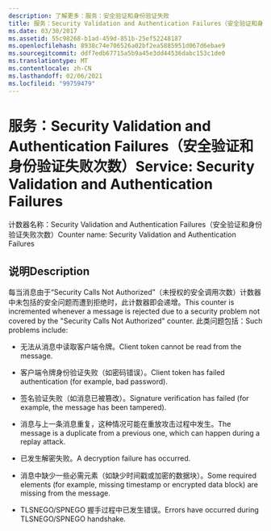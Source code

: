 ```yaml
---
description: 了解更多：服务：安全验证和身份验证失败
title: 服务：Security Validation and Authentication Failures（安全验证和身份验证失败次数）
ms.date: 03/30/2017
ms.assetid: 55c98268-b1ad-459d-851b-25ef52248187
ms.openlocfilehash: 8938c74e706526a02bf2ea5885951d067d6ebae9
ms.sourcegitcommit: ddf7edb67715a5b9a45e3dd44536dabc153c1de0
ms.translationtype: MT
ms.contentlocale: zh-CN
ms.lasthandoff: 02/06/2021
ms.locfileid: "99759479"
---
```

# <a name="service-security-validation-and-authentication-failures"></a><span data-ttu-id="b2e83-103">服务：Security Validation and Authentication Failures（安全验证和身份验证失败次数）</span><span class="sxs-lookup"><span data-stu-id="b2e83-103">Service: Security Validation and Authentication Failures</span></span>

<span data-ttu-id="b2e83-104">计数器名称：Security Validation and Authentication Failures（安全验证和身份验证失败次数）</span><span class="sxs-lookup"><span data-stu-id="b2e83-104">Counter name: Security Validation and Authentication Failures</span></span>  
  
## <a name="description"></a><span data-ttu-id="b2e83-105">说明</span><span class="sxs-lookup"><span data-stu-id="b2e83-105">Description</span></span>  

 <span data-ttu-id="b2e83-106">每当消息由于“Security Calls Not Authorized”（未授权的安全调用次数）计数器中未包括的安全问题而遭到拒绝时，此计数器即会递增。</span><span class="sxs-lookup"><span data-stu-id="b2e83-106">This counter is incremented whenever a message is rejected due to a security problem not covered by the "Security Calls Not Authorized" counter.</span></span> <span data-ttu-id="b2e83-107">此类问题包括：</span><span class="sxs-lookup"><span data-stu-id="b2e83-107">Such problems include:</span></span>  
  
- <span data-ttu-id="b2e83-108">无法从消息中读取客户端令牌。</span><span class="sxs-lookup"><span data-stu-id="b2e83-108">Client token cannot be read from the message.</span></span>  
  
- <span data-ttu-id="b2e83-109">客户端令牌身份验证失败（如密码错误）。</span><span class="sxs-lookup"><span data-stu-id="b2e83-109">Client token has failed authentication (for example, bad password).</span></span>  
  
- <span data-ttu-id="b2e83-110">签名验证失败（如消息已被篡改）。</span><span class="sxs-lookup"><span data-stu-id="b2e83-110">Signature verification has failed (for example, the message has been tampered).</span></span>  
  
- <span data-ttu-id="b2e83-111">消息与上一条消息重复，这种情况可能在重放攻击过程中发生。</span><span class="sxs-lookup"><span data-stu-id="b2e83-111">The message is a duplicate from a previous one, which can happen during a replay attack.</span></span>  
  
- <span data-ttu-id="b2e83-112">已发生解密失败。</span><span class="sxs-lookup"><span data-stu-id="b2e83-112">A decryption failure has occurred.</span></span>  
  
- <span data-ttu-id="b2e83-113">消息中缺少一些必需元素（如缺少时间戳或加密的数据块）。</span><span class="sxs-lookup"><span data-stu-id="b2e83-113">Some required elements (for example, missing timestamp or encrypted data block) are missing from the message.</span></span>  
  
- <span data-ttu-id="b2e83-114">TLSNEGO/SPNEGO 握手过程中已发生错误。</span><span class="sxs-lookup"><span data-stu-id="b2e83-114">Errors have occurred during TLSNEGO/SPNEGO handshake.</span></span>
